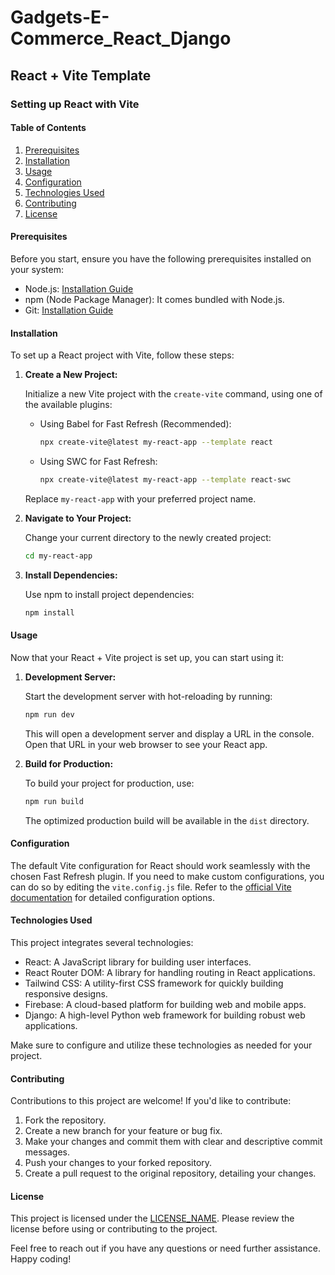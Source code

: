 # Gadgets-E-Commerce_React_Django


## React + Vite Template

### Setting up React with Vite

#### Table of Contents

1. [Prerequisites](#prerequisites)
2. [Installation](#installation)
3. [Usage](#usage)
4. [Configuration](#configuration)
5. [Technologies Used](#technologies-used)
6. [Contributing](#contributing)
7. [License](#license)

#### Prerequisites

Before you start, ensure you have the following prerequisites installed on your system:

- Node.js: [Installation Guide](https://nodejs.org/en/download/)
- npm (Node Package Manager): It comes bundled with Node.js.
- Git: [Installation Guide](https://git-scm.com/book/en/v2/Getting-Started-Installing-Git)

#### Installation

To set up a React project with Vite, follow these steps:

1. **Create a New Project:**

   Initialize a new Vite project with the `create-vite` command, using one of the available plugins:

   - Using Babel for Fast Refresh (Recommended):

     ```bash
     npx create-vite@latest my-react-app --template react
     ```

   - Using SWC for Fast Refresh:

     ```bash
     npx create-vite@latest my-react-app --template react-swc
     ```

   Replace `my-react-app` with your preferred project name.

2. **Navigate to Your Project:**

   Change your current directory to the newly created project:

   ```bash
   cd my-react-app
   ```

3. **Install Dependencies:**

   Use npm to install project dependencies:

   ```bash
   npm install
   ```

#### Usage

Now that your React + Vite project is set up, you can start using it:

1. **Development Server:**

   Start the development server with hot-reloading by running:

   ```bash
   npm run dev
   ```

   This will open a development server and display a URL in the console. Open that URL in your web browser to see your React app.

2. **Build for Production:**

   To build your project for production, use:

   ```bash
   npm run build
   ```

   The optimized production build will be available in the `dist` directory.

#### Configuration

The default Vite configuration for React should work seamlessly with the chosen Fast Refresh plugin. If you need to make custom configurations, you can do so by editing the `vite.config.js` file. Refer to the [official Vite documentation](https://vitejs.dev/config/) for detailed configuration options.

#### Technologies Used

This project integrates several technologies:

- React: A JavaScript library for building user interfaces.
- React Router DOM: A library for handling routing in React applications.
- Tailwind CSS: A utility-first CSS framework for quickly building responsive designs.
- Firebase: A cloud-based platform for building web and mobile apps.
- Django: A high-level Python web framework for building robust web applications.

Make sure to configure and utilize these technologies as needed for your project.

#### Contributing

Contributions to this project are welcome! If you'd like to contribute:

1. Fork the repository.
2. Create a new branch for your feature or bug fix.
3. Make your changes and commit them with clear and descriptive commit messages.
4. Push your changes to your forked repository.
5. Create a pull request to the original repository, detailing your changes.

#### License

This project is licensed under the [LICENSE_NAME](LICENSE_URL). Please review the license before using or contributing to the project.

Feel free to reach out if you have any questions or need further assistance. Happy coding!